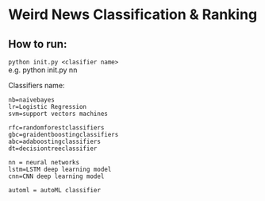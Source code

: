 # Weird News Classification & Ranking

## How to run:
```python init.py <clasifier name>```  
e.g. python init.py nn

Classifiers name:  
```
nb=naivebayes  
lr=Logistic Regression  
svm=support vectors machines  

rfc=randomforestclassifiers  
gbc=graidentboostingclassifiers  
abc=adaboostingclassifiers  
dt=decisiontreeclassifier  

nn = neural networks  
lstm=LSTM deep learning model  
cnn=CNN deep learning model  

automl = autoML classifier  
```
